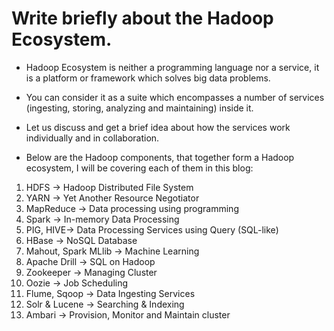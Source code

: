 # Write briefly about the Hadoop Ecosystem.

- Hadoop Ecosystem is neither a programming language nor a service, it is a platform or framework which solves big data problems.
- You can consider it as a suite which encompasses a number of services (ingesting, storing, analyzing and maintaining) inside it. 
- Let us discuss and get a brief idea about how the services work individually and in collaboration.

- Below are the Hadoop components, that together form a Hadoop ecosystem, I will be covering each of them in this blog:

1) HDFS -> Hadoop Distributed File System
2) YARN -> Yet Another Resource Negotiator
3) MapReduce -> Data processing using programming
4) Spark -> In-memory Data Processing
5) PIG, HIVE-> Data Processing Services using Query (SQL-like)
6) HBase -> NoSQL Database
7) Mahout, Spark MLlib -> Machine Learning
8) Apache Drill -> SQL on Hadoop
9) Zookeeper -> Managing Cluster
10) Oozie -> Job Scheduling
11) Flume, Sqoop -> Data Ingesting Services
12) Solr & Lucene -> Searching & Indexing 
13) Ambari -> Provision, Monitor and Maintain cluster